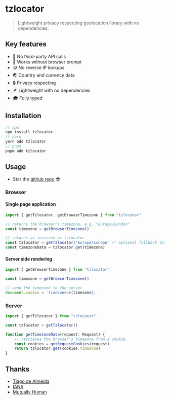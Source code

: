 # tzlocator

> Lightweight privacy respecting geolocation library with no dependencies.

## Key features

-   🥂 No third-party API calls
-   👀 Works without browser prompt
-   🪙 No reverse IP lookups
-   🌏 Country and currency data
-   🔒 Privacy respecting
-   🪶 Lightweight with no dependencies
-   🎓 Fully typed

## Installation

```ts
// npm
npm install tzlocator
// yarn
yarn add tzlocator
// pnpm
pnpm add tzlocator
```

## Usage

-   Star the [github repo](https://github.com/tzlocator/tzlocator) 😎

### Browser

#### Single page application

```ts
import { getTzlocator, getBrowserTimezone } from "tzlocator"

// returns the browser's timezone, e.g. "Europe/London"
const timezone = getBrowserTimezone()

// returns an instance of tzlocator
const tzlocator = getTzlocator("Europe/London" /* optional fallback timezone */)
const timezoneData = tzlocator.get(timezone)
```

#### Server side rendering

```ts
import { getBrowserTimezone } from "tzlocator"

const timezone = getBrowserTimezone()

// send the timezone to the server
document.cookie = `timezone=${timezone};`
```

### Server

```ts
import { getTzlocator } from "tzlocator"

const tzlocator = getTzlocator()

function getTimezoneData(request: Request) {
	// retrieves the browser's timezone from a cookie
	const cookies = getRequestCookies(request)
	return tzlocator.get(cookies.timezone)
}
```

## Thanks

-   [Tiago de Almeida](https://gist.github.com/tiagodealmeida/0b97ccf117252d742dddf098bc6cc58a)
-   [IANA](https://data.iana.org/time-zones/releases/)
-   [Mutually Human](https://github.com/mhs/world-currencies/blob/master/currencies.json)
